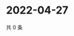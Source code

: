 # 2022-04-27

共 0 条

<!-- BEGIN WEIBO -->
<!-- 最后更新时间 Wed Apr 27 2022 07:00:31 GMT+0800 (China Standard Time) -->

<!-- END WEIBO -->
